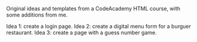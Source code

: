 Original ideas and templates from a CodeAcademy HTML course, with some additions from me.

Idea 1: create a login page.
Idea 2: create a digital menu form for a burguer restaurant.
Idea 3: create a page with a guess number game.
